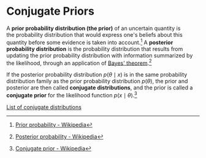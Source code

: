 # Conjugate Priors
A **prior probability distribution (the prior)** of an uncertain quantity is the probability distribution that would express one's beliefs about this quantity before some evidence is taken into account.[^wiki-prior] A **posterior probability distribution** is the probability distribution that results from updating the prior probability distribution with information summarized by the likelihood, through an application of [Bayes' theorem](Bayes'%20Theorem.md).[^wiki-posterior]

If the posterior probability distribution $p(\theta \mid x)$ is in the same probability distribution family as the prior probability distribution $p(\theta )$, the prior and posterior are then called **conjugate distributions**, and the prior is called a **conjugate prior** for the likelihood function $p(x\mid \theta )$.[^wiki]

[List of conjugate distributions](https://en.wikipedia.org/wiki/Conjugate_prior#Table_of_conjugate_distributions)


[^wiki-prior]: [Prior probability - Wikipedia](https://en.wikipedia.org/wiki/Prior_probability)
[^wiki-posterior]: [Posterior probability - Wikipedia](https://en.wikipedia.org/wiki/Posterior_probability)
[^wiki]: [Conjugate prior - Wikipedia](https://en.wikipedia.org/wiki/Conjugate_prior)